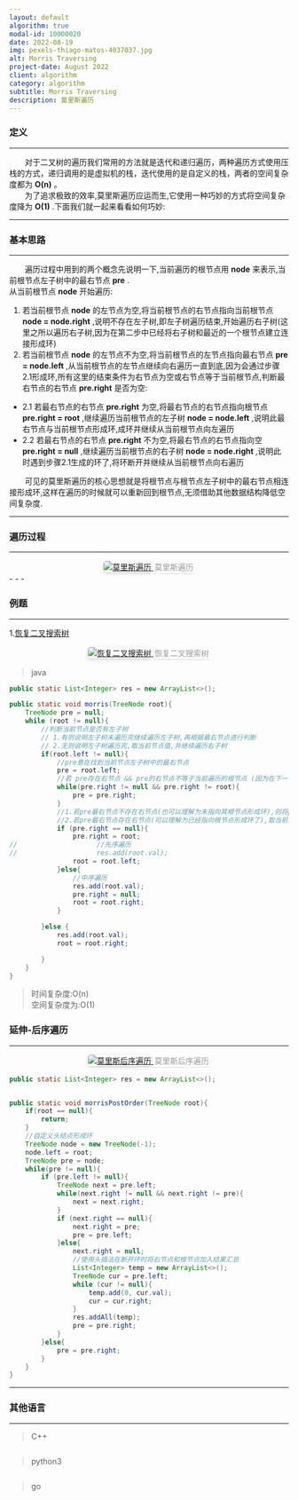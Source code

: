 ```yaml
---
layout: default
algorithm: true
modal-id: 10000020
date: 2022-08-19
img: pexels-thiago-matos-4037037.jpg 
alt: Morris Traversing
project-date: August 2022
client: algorithm
category: algorithm
subtitle: Morris Traversing
description: 莫里斯遍历
---
```

### 定义
- - -
&emsp;&emsp;对于二叉树的遍历我们常用的方法就是迭代和递归遍历，两种遍历方式使用压栈的方式，递归调用的是虚拟机的栈，迭代使用的是自定义的栈，两者的空间复杂度都为 __O(n)__ 。  
&emsp;&emsp;为了追求极致的效率,莫里斯遍历应运而生,它使用一种巧妙的方式将空间复杂度降为 __O(1)__ .下面我们就一起来看看如何巧妙:  
- - -

### 基本思路
- - -
&emsp;&emsp;遍历过程中用到的两个概念先说明一下,当前遍历的根节点用 __node__ 来表示,当前根节点左子树中的最右节点 __pre__ .  
从当前根节点 __node__ 开始遍历:
1. 若当前根节点 __node__ 的左节点为空,将当前根节点的右节点指向当前根节点 __node = node.right__ ,说明不存在左子树,即左子树遍历结束,开始遍历右子树(这里之所以遍历右子树,因为在第二步中已经将右子树和最近的一个根节点建立连接形成环)  
2. 若当前根节点 __node__ 的左节点不为空,将当前根节点的左节点指向最右节点 __pre = node.left__ ,从当前根节点的左节点继续向右遍历一直到底,因为会通过步骤2.1形成环,所有这里的结束条件为右节点为空或右节点等于当前根节点,判断最右节点的右节点 __pre.right__ 是否为空:
- 2.1 若最右节点的右节点 __pre.right__ 为空,将最右节点的右节点指向根节点 __pre.right = root__ ,继续遍历当前根节点的左子树 __node = node.left__ ,说明此最右节点与当前根节点形成环,成环并继续从当前根节点向左遍历  
- 2.2 若最右节点的右节点 __pre.right__ 不为空,将最右节点的右节点指向空 __pre.right = null__ ,继续遍历当前根节点的右子树 __node = node.right__ ,说明此时遇到步骤2.1生成的环了,将环断开并继续从当前根节点向右遍历  

&emsp;&emsp;可见的莫里斯遍历的核心思想就是将根节点与根节点左子树中的最右节点相连接形成环,这样在遍历的时候就可以重新回到根节点,无须借助其他数据结构降低空间复杂度.  
- - -

### 遍历过程
- - -
<center>
    <a href="https://cdn.jsdelivr.net/gh/BiggerYellow/BiggerYellow.github.io/img/algorithm/mirrorsTraversing/莫里斯遍历.png">
    <img style="border-radius: 0.3125em;
    box-shadow: 0 2px 4px 0 rgba(34,36,38,.12),0 2px 10px 0 rgba(34,36,38,.08);" class="img-responsive img-centered" alt="莫里斯遍历"
    src="https://cdn.jsdelivr.net/gh/BiggerYellow/BiggerYellow.github.io/img/algorithm/mirrorsTraversing/莫里斯遍历.png">
    <div style="color:orange; border-bottom: 1px solid #d9d9d9;
    display: inline-block;
    color: #999;
    padding: 2px;">莫里斯遍历</div>
    </a>
</center>
- - -




### 例题
- - -
1.[恢复二叉搜索树](https://leetcode.cn/problems/recover-binary-search-tree/)
<center>
    <a href="https://cdn.jsdelivr.net/gh/BiggerYellow/BiggerYellow.github.io/img/algorithm/mirrorsTraversing/恢复二叉搜索树.png">
    <img style="border-radius: 0.3125em;
    box-shadow: 0 2px 4px 0 rgba(34,36,38,.12),0 2px 10px 0 rgba(34,36,38,.08);" class="img-responsive img-centered" alt="恢复二叉搜索树"
    src="https://cdn.jsdelivr.net/gh/BiggerYellow/BiggerYellow.github.io/img/algorithm/mirrorsTraversing/恢复二叉搜索树.png">
    <div style="color:orange; border-bottom: 1px solid #d9d9d9;
    display: inline-block;
    color: #999;
    padding: 2px;">恢复二叉搜索树</div>
    </a>
</center>

>java

``` java
public static List<Integer> res = new ArrayList<>();

public static void morris(TreeNode root){
    TreeNode pre = null;
    while (root != null){
        //判断当前节点是否有左子树
        // 1.有则说明左子树未遍历完继续遍历左子树,再根据最右节点进行判断
        // 2.无则说明左子树遍历完,取当前节点值,并继续遍历右子树
        if(root.left != null){
            //pre意在找到当前节点左子树中的最右节点
            pre = root.left;
            //若 pre存在右节点 && pre的右节点不等于当前遍历的根节点 (因为在下一步若pre不存在右节点会将pre的右节点指向当前节点x形成一个环)
            while(pre.right != null && pre.right != root){
                pre = pre.right;
            }
            //1.若pre最右节点不存在右节点(也可以理解为未指向其根节点形成环),则将pre的右节点指向根节点形成环,并继续遍历根节点的左子树
            //2.若pre最右节点存在右节点(可以理解为已经指向根节点形成环了),取当前root值并将pre最右节点置为null(即将环断开),继续遍历右子树 (若经过步骤1成环了,即变成从子节点回到根节点)
            if (pre.right == null){
                pre.right = root;
//                    //先序遍历
//                    res.add(root.val);
                root = root.left;
            }else{
                //中序遍历
                res.add(root.val);
                pre.right = null;
                root = root.right;
            }

        }else {
            res.add(root.val);
            root = root.right;

        }
    }
}
```

> 时间复杂度:O(n)  
> 空间复杂度为:O(1)  

### 延伸-后序遍历
- - -
<center>
    <a href="https://cdn.jsdelivr.net/gh/BiggerYellow/BiggerYellow.github.io/img/algorithm/mirrorsTraversing/莫里斯后序遍历.png">
    <img style="border-radius: 0.3125em;
    box-shadow: 0 2px 4px 0 rgba(34,36,38,.12),0 2px 10px 0 rgba(34,36,38,.08);" class="img-responsive img-centered" alt="莫里斯后序遍历"
    src="https://cdn.jsdelivr.net/gh/BiggerYellow/BiggerYellow.github.io/img/algorithm/mirrorsTraversing/莫里斯后序遍历.png">
    <div style="color:orange; border-bottom: 1px solid #d9d9d9;
    display: inline-block;
    color: #999;
    padding: 2px;">莫里斯后序遍历</div>
    </a>
</center>

``` java
public static List<Integer> res = new ArrayList<>();


public static void morrisPostOrder(TreeNode root){
    if(root == null){
        return;
    }
    //自定义头结点形成环
    TreeNode node = new TreeNode(-1);
    node.left = root;
    TreeNode pre = node;
    while(pre != null){
        if (pre.left != null){
            TreeNode next = pre.left;
            while(next.right != null && next.right != pre){
                next = next.right;
            }
            if (next.right == null){
                next.right = pre;
                pre = pre.left;
            }else{
                next.right = null;
                //使用头插法在断开环时将右节点和根节点加入结果汇总
                List<Integer> temp = new ArrayList<>();
                TreeNode cur = pre.left;
                while (cur != null){
                    temp.add(0, cur.val);
                    cur = cur.right;
                }
                res.addAll(temp);
                pre = pre.right;
            }
        }else{
            pre = pre.right;
        }
    }
}
```
- - -

### 其他语言
- - -
> C++

``` cpp

```
> python3

``` python

```
> go

``` go

```